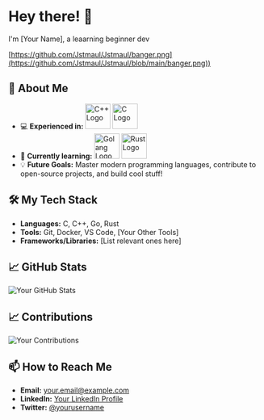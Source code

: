 # Hey there! 👋

I'm [Your Name], a leaarning beginner dev

[https://github.com/Jstmaul/Jstmaul/banger.png](https://github.com/Jstmaul/Jstmaul/blob/main/banger.png))  <!-- Replace this with your own banner image -->

## 🚀 About Me

- 💻 **Experienced in:**
  <img src="https://www.pngkit.com/png/full/101-1010012_download-png.png" width="50" alt="C++ Logo"> 
  <img src="https://logodix.com/logo/1137946.png" width="50" alt="C Logo">
- 🌱 **Currently learning:**
  <img src="https://static.vecteezy.com/system/resources/previews/012/697/296/original/3d-golang-programming-language-logo-free-png.png" width="50" alt="Golang Logo"> 
  <img src="https://upload.wikimedia.org/wikipedia/commons/thumb/2/20/Rustacean-orig-noshadow.svg/440px-Rustacean-orig-noshadow.svg.png" width="50" alt="Rust Logo">
- 💡 **Future Goals:** Master modern programming languages, contribute to open-source projects, and build cool stuff!

## 🛠️ My Tech Stack

- **Languages:** C, C++, Go, Rust
- **Tools:** Git, Docker, VS Code, [Your Other Tools]
- **Frameworks/Libraries:** [List relevant ones here]
<!--
## 🌟 Current Projects

1. **[Project Name](Link to Project)**
   - Description: Brief description of the project.
   - Tech Stack: C++, Docker

2. **[Another Project](Link to Project)**
   - Description: Brief description of the project.
   - Tech Stack: Go, Kubernetes
-->
## 📈 GitHub Stats

![Your GitHub Stats](https://github-readme-stats.vercel.app/api?username=yourusername&show_icons=true&hide_title=false&hide=prs&count_private=true&hide_border=true&theme=radical)

## 📈 Contributions

![Your Contributions](https://github-readme-streak-stats.herokuapp.com/?user=yourusername&theme=radical)

## 📫 How to Reach Me

- **Email:** [your.email@example.com](mailto:your.email@example.com)
- **LinkedIn:** [Your LinkedIn Profile](https://www.linkedin.com/in/yourprofile)
- **Twitter:** [@yourusername](https://twitter.com/yourusername)
<!--
## 🎨 Fun Stuff

Here’s a little something to brighten your day:

![GitHub Contribution Graph](https://activity-graph.herokuapp.com/graph?username=yourusername&theme=github&hide_border=true)

---

Thanks for stopping by! Feel free to connect with me or check out my projects. 😄
-->
<!--
**Jstmaul/Jstmaul** is a ✨ _special_ ✨ repository because its `README.md` (this file) appears on your GitHub profile.

Here are some ideas to get you started:

- 🔭 I’m currently working on ...
- 🌱 I’m currently learning ...
- 👯 I’m looking to collaborate on ...
- 🤔 I’m looking for help with ...
- 💬 Ask me about ...
- 📫 How to reach me: ...
- 😄 Pronouns: ...
- ⚡ Fun fact: ...
-->
